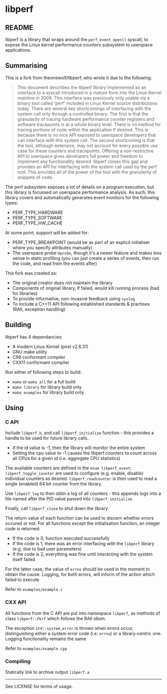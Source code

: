 # libperf
## README

libperf is a library that wraps around the `perf_event_open()` syscall, to expose the Linux kernel performance counters subsystem to userspace applications.

## Summarising

This is a fork from theonewolf/libperf, who wrote it due to the following:
> This document describes the libperf library implemented as an interface to a
syscall introduced in a mature form into the Linux Kernel mainline in 2009. This
interface was previously only usable via a binary tool called 'perf' included in
Linux Kernel source distributions today.
There are several key shortcomings of interfacing with the system call only
through a controlled binary.  The first is that the granularity of tracing
hardware performance counter registers and software tracepoints is at a whole
binary level.  There is no method for tracing portions of code within the
application if desired.  This is because there is no nice API exposed to
userspace developers that can interface with this system call.  The second
shortcoming is that the tool, although extensive, may not account for every
possible use case for these counters and tracepoints.  Offering a
non-restrictive API to userspace gives developers full power and freedom to
implement any functionality desired.
libperf closes this gap and provides an API for interfacing with the system
call used by the perf tool.  This provides all of the power of the tool with
the granularity of snippets of code.

The perf subsystem exposes a lot of details on a program execution, but this library is focussed on userspace performance analysis. As such, this library covers and automatically generates event monitors for the following types:
- PERF_TYPE_HARDWARE
- PERF_TYPE_SOFTWARE
- PERF_TYPE_HW_CACHE

At some point, support will be added for:
- PERF_TYPE_BREAKPOINT (would be as part of an explicit initialiser where you specify attributes manually)
- The userspace probe `Uprobe`, though it's a newer feature and makes less sense in static profiling (you can just create a series of events, then run the code, and read from the events after)

This fork was created as:
- The original creator does not maintain the library
- Components of original library, if failed, would kill running process (bad for libraries)
- To provide informative, non-invasive feedback using `syslog`
- To include a C++11 API following established standards & practises (RAII, exception handling)

## Building

libperf has 4 dependancies:
- A modern Linux Kernel (post v2.6.31)
- GNU make utility
- C99 conformant compiler
- CXX11 conformant compiler

Run either of following steps to build:
- `make` or `make all` for a full build 
- `make library` for library build only
- `make examples` for library build only

## Using

### C API

Include `libperf.h`, and call `libperf_initialise` function - this provides a handle to be used for future library calls.
- If the id value is -1, then the library will monitor the entire system
- Setting the cpu value to -1 causes the libperf counters to count across all CPUs for a given id (i.e. aggregate CPU statistics)

The available counters are defined in the `enum libperf_event`; `libperf_toggle_counter` are used to configure (e.g. enable, disable) individual counters as desired. `libperf_readcounter` is then used to read a single (enabled) 64 bit counter from the library.

Use `libperf_log` to then obtin a log of all counters - this appends logs into a file named after the PID value passed into `libperf_initialise`.

Finally, call `libperf_close` to shut down the library

The return value of each function can be used to discern whether errors occured or not. For all functions except the initialisation function, an integer code is returned:
- If the code is 0, function executed successfully
- If the code is 1, there was an error interfacing with the `libperf` library (e.g. due to bad user parameters)
- If the code is 2, everything was fine until interacting with the system itself failed

For the latter case, the value of `errno` should be used in the moment to obtain the cause. Logging, for both errors, will inform of the action which failed to execute

Refer to `examples/example.c`

### CXX API

All functions from the C API are put into namespace `libperf`, as methods of class `libperf::Perf` which follows the RAII idiom.

The exception `std::system_error` is thrown when errors occur, distinguishing either a system error code (i.e. `errno`) or a library-centric one. Logging functionality remains the same

Refer to `examples/example.cpp`

### Compiling 

Statically link to archive output `libperf.a`

---

See LICENSE for terms of usage.
